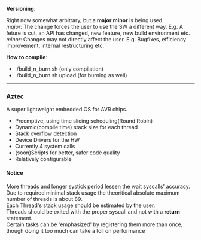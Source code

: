 **Versioning**: 

Right now somewhat arbitrary, but a **major.minor** is being used</br>
*major*: The change forces the user to use the SW a different way. E.g. A feture is cut, an API has changed, new feature, new build environment etc.</br>
*minor*: Changes may not directly affect the user. E.g. Bugfixes, efficiency improvement, internal restructuring etc.

**How to compile**:</br>
*  ./build_n_burn.sh        (only compilation)</br>
*  ./build_n_burn.sh upload (for burning as well)
___
### Aztec</br>
A super lightweight embedded OS for AVR chips.
* Preemptive, using time slicing scheduling(Round Robin)
* Dynamic(compile time) stack size for each thread
* Stack overflow detection
* Device Drivers for the HW
* Currently 4 system calls
* (soon)Scripts for better, safer code quality
* Relatively configurable
#### Notice
More threads and longer systick period lessen the wait syscalls' accuracy.</br>
Due to required minimal stack usage the theoritical absolute maximum number of threads is about 89.</br>
Each Thread's stack usage should be estimated by the user.</br>
Threads should be exited with the proper syscall and not with a **return** statement.</br>
Certain tasks can be 'emphasized' by registering them more than once, though doing it too much can take a toll on performance
